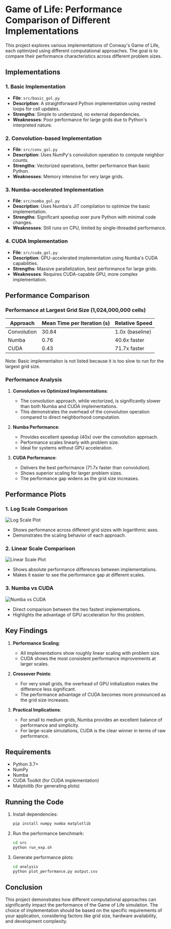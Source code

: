 # Game of Life: Performance Comparison of Different Implementations

This project explores various implementations of Conway's Game of Life, each optimized using different computational approaches. The goal is to compare their performance characteristics across different problem sizes.

## Implementations

### 1. Basic Implementation
- **File**: `src/basic_gol.py`
- **Description**: A straightforward Python implementation using nested loops for cell updates.
- **Strengths**: Simple to understand, no external dependencies.
- **Weaknesses**: Poor performance for large grids due to Python's interpreted nature.

### 2. Convolution-based Implementation
- **File**: `src/conv_gol.py`
- **Description**: Uses NumPy's convolution operation to compute neighbor counts.
- **Strengths**: Vectorized operations, better performance than basic Python.
- **Weaknesses**: Memory intensive for very large grids.

### 3. Numba-accelerated Implementation
- **File**: `src/numba_gol.py`
- **Description**: Uses Numba's JIT compilation to optimize the basic implementation.
- **Strengths**: Significant speedup over pure Python with minimal code changes.
- **Weaknesses**: Still runs on CPU, limited by single-threaded performance.

### 4. CUDA Implementation
- **File**: `src/cuda_gol.py`
- **Description**: GPU-accelerated implementation using Numba's CUDA capabilities.
- **Strengths**: Massive parallelization, best performance for large grids.
- **Weaknesses**: Requires CUDA-capable GPU, more complex implementation.

## Performance Comparison

### Performance at Largest Grid Size (1,024,000,000 cells)

| Approach    | Mean Time per Iteration (s) | Relative Speed |
|-------------|----------------------------|----------------|
| Convolution | 30.84                      | 1.0x (baseline)|
| Numba       | 0.76                       | 40.6x faster   |
| CUDA        | 0.43                       | 71.7x faster   |

Note: Basic implementaiton is not listed because it is too slow to run for the largest grid size.
### Performance Analysis

1. **Convolution vs Optimized Implementations**:
   - The convolution approach, while vectorized, is significantly slower than both Numba and CUDA implementations.
   - This demonstrates the overhead of the convolution operation compared to direct neighborhood computation.

2. **Numba Performance**:
   - Provides excellent speedup (40x) over the convolution approach.
   - Performance scales linearly with problem size.
   - Ideal for systems without GPU acceleration.

3. **CUDA Performance**:
   - Delivers the best performance (71.7x faster than convolution).
   - Shows superior scaling for larger problem sizes.
   - The performance gap widens as the grid size increases.

## Performance Plots

### 1. Log Scale Comparison
![Log Scale Plot](analysis/performance_log_scale.png)
- Shows performance across different grid sizes with logarithmic axes.
- Demonstrates the scaling behavior of each approach.

### 2. Linear Scale Comparison
![Linear Scale Plot](analysis/performance_linear_scale.png)
- Shows absolute performance differences between implementations.
- Makes it easier to see the performance gap at different scales.

### 3. Numba vs CUDA
![Numba vs CUDA](analysis/performance_numba_vs_cuda.png)
- Direct comparison between the two fastest implementations.
- Highlights the advantage of GPU acceleration for this problem.

## Key Findings

1. **Performance Scaling**:
   - All implementations show roughly linear scaling with problem size.
   - CUDA shows the most consistent performance improvements at larger scales.

2. **Crossover Points**:
   - For very small grids, the overhead of GPU initialization makes the difference less significant.
   - The performance advantage of CUDA becomes more pronounced as the grid size increases.

3. **Practical Implications**:
   - For small to medium grids, Numba provides an excellent balance of performance and simplicity.
   - For large-scale simulations, CUDA is the clear winner in terms of raw performance.

## Requirements

- Python 3.7+
- NumPy
- Numba
- CUDA Toolkit (for CUDA implementation)
- Matplotlib (for generating plots)

## Running the Code

1. Install dependencies:
   ```bash
   pip install numpy numba matplotlib
   ```

2. Run the performance benchmark:
   ```bash
   cd src
   python run_exp.sh
   ```

3. Generate performance plots:
   ```bash
   cd analysis
   python plot_performance.py output.csv
   ```

## Conclusion

This project demonstrates how different computational approaches can significantly impact the performance of the Game of Life simulation. The choice of implementation should be based on the specific requirements of your application, considering factors like grid size, hardware availability, and development complexity.
